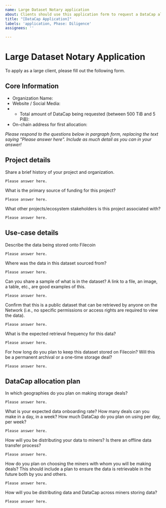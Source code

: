 ```yaml
---
name: Large Dataset Notary application
about: Clients should use this application form to request a DataCap allocation via a LDN for a dataset
title: "[DataCap Application]"
labels: 'application, Phase: Diligence'
assignees: ''

---
```

# Large Dataset Notary Application

To apply as a large client, please fill out the following form. 

## Core Information
- Organization Name: 
- Website / Social Media:
- * Total amount of DataCap being requested (between 500 TiB and 5 PiB):
- On-chain address for first allocation:

_Please respond to the questions below in pargraph form, replacing the text saying "Please answer here". Include as much detail as you can in your answer!_

## Project details

Share a brief history of your project and organization.
```
Please answer here.
```

What is the primary source of funding for this project?
```
Please answer here.
```

What other projects/ecosystem stakeholders is this project associated with?
```
Please answer here.
```

## Use-case details

Describe the data being stored onto Filecoin
```
Please answer here.
```

Where was the data in this dataset sourced from?
```
Please answer here.
```

Can you share a sample of what is in the dataset? A link to a file, an image, a table, etc., are good examples of this. 
```
Please answer here.
```
        
Confirm that this is a public dataset that can be retrieved by anyone on the Network (i.e., no specific permissions or access rights are required to view the data).
```
Please answer here.
```

What is the expected retrieval frequency for this data?
```
Please answer here.
```

For how long do you plan to keep this dataset stored on Filecoin? Will this be a permanent archival or a one-time storage deal?
```
Please answer here.
```

## DataCap allocation plan

In which geographies do you plan on making storage deals?
```
Please answer here.
```

What is your expected data onboarding rate? How many deals can you make in a day, in a week? How much DataCap do you plan on using per day, per week?
```
Please answer here.
```

How will you be distributing your data to miners? Is there an offline data transfer process?
```
Please answer here.
```

How do you plan on choosing the miners with whom you will be making deals? This should include a plan to ensure the data is retrievable in the future both by you and others.
```
Please answer here.
```

How will you be distributing data and DataCap across miners storing data?
```
Please answer here.
```
